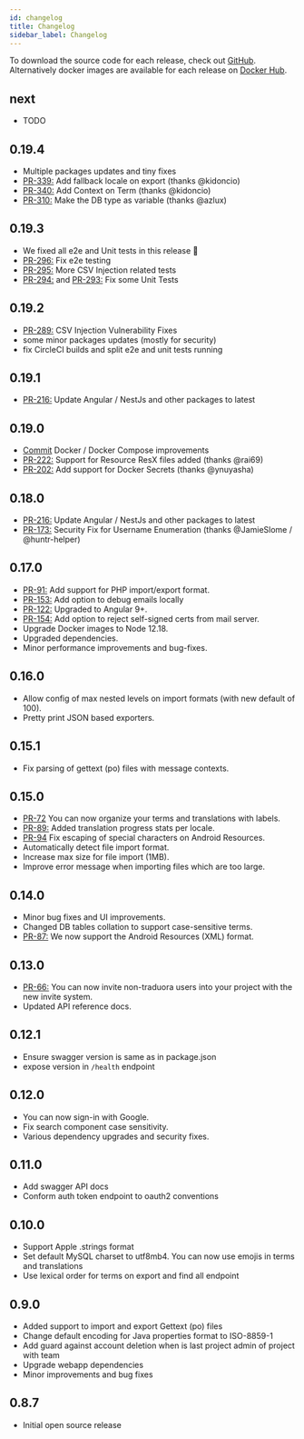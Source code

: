 ```yaml
---
id: changelog
title: Changelog
sidebar_label: Changelog
---
```


To download the source code for each release, check out [GitHub](https://github.com/ever-co/ever-traduora/releases). Alternatively docker images are available for each release on [Docker Hub](https://cloud.docker.com/u/everco/repository/docker/everco/ever-traduora).

## next

- TODO

## 0.19.4

- Multiple packages updates and tiny fixes
- [PR-339:](https://github.com/ever-co/ever-traduora/pull/339) Add fallback locale on export (thanks @kidoncio)
- [PR-340:](https://github.com/ever-co/ever-traduora/pull/340) Add Context on Term (thanks @kidoncio)
- [PR-310:](https://github.com/ever-co/ever-traduora/pull/310) Make the DB type as variable (thanks @azlux)

## 0.19.3

- We fixed all e2e and Unit tests in this release :rocket:
- [PR-296:](https://github.com/ever-co/ever-traduora/pull/296) Fix e2e testing
- [PR-295:](https://github.com/ever-co/ever-traduora/pull/295) More CSV Injection related tests
- [PR-294:](https://github.com/ever-co/ever-traduora/pull/294) and [PR-293:](https://github.com/ever-co/ever-traduora/pull/293) Fix some Unit Tests

## 0.19.2

- [PR-289:](https://github.com/ever-co/ever-traduora/pull/289) CSV Injection Vulnerability Fixes
- some minor packages updates (mostly for security)
- fix CircleCI builds and split e2e and unit tests running

## 0.19.1

- [PR-216:](https://github.com/ever-co/ever-traduora/pull/253) Update Angular / NestJs and other packages to latest

## 0.19.0

- [Commit](https://github.com/ever-co/ever-traduora/commit/7173276f9c049f4a8db7e7bf47fa27667421ab2c) Docker / Docker Compose improvements
- [PR-222:](https://github.com/ever-co/ever-traduora/pull/222) Support for Resource ResX files added (thanks @rai69)
- [PR-202:](https://github.com/ever-co/ever-traduora/pull/202) Add support for Docker Secrets (thanks @ynuyasha)

## 0.18.0

- [PR-216:](https://github.com/ever-co/ever-traduora/pull/216) Update Angular / NestJs and other packages to latest
- [PR-173:](https://github.com/ever-co/ever-traduora/pull/173) Security Fix for Username Enumeration (thanks @JamieSlome / @huntr-helper)

## 0.17.0

- [PR-91:](https://github.com/ever-co/ever-traduora/pull/91) Add support for PHP import/export format.
- [PR-153:](https://github.com/ever-co/ever-traduora/pull/153) Add option to debug emails locally
- [PR-122:](https://github.com/ever-co/ever-traduora/pull/122) Upgraded to Angular 9+.
- [PR-154:](https://github.com/ever-co/ever-traduora/pull/154) Add option to reject self-signed certs from mail server.
- Upgrade Docker images to Node 12.18.
- Upgraded dependencies.
- Minor performance improvements and bug-fixes.

## 0.16.0

- Allow config of max nested levels on import formats (with new default of 100).
- Pretty print JSON based exporters.

## 0.15.1

- Fix parsing of gettext (po) files with message contexts.

## 0.15.0

- [PR-72](https://github.com/ever-co/ever-traduora/pull/72) You can now organize your terms and translations with labels.
- [PR-89:](https://github.com/ever-co/ever-traduora/pull/89) Added translation progress stats per locale.
- [PR-94](https://github.com/ever-co/ever-traduora/pull/94) Fix escaping of special characters on Android Resources.
- Automatically detect file import format.
- Increase max size for file import (1MB).
- Improve error message when importing files which are too large.

## 0.14.0

- Minor bug fixes and UI improvements.
- Changed DB tables collation to support case-sensitive terms.
- [PR-87:](https://github.com/ever-co/ever-traduora/pull/87) We now support the Android Resources (XML) format.

## 0.13.0

- [PR-66:](https://github.com/ever-co/ever-traduora/pull/66) You can now invite non-traduora users into your project with the new invite system.
- Updated API reference docs.

## 0.12.1

- Ensure swagger version is same as in package.json
- expose version in `/health` endpoint

## 0.12.0

- You can now sign-in with Google.
- Fix search component case sensitivity.
- Various dependency upgrades and security fixes.

## 0.11.0

- Add swagger API docs
- Conform auth token endpoint to oauth2 conventions

## 0.10.0

- Support Apple .strings format
- Set default MySQL charset to utf8mb4. You can now use emojis in terms and translations
- Use lexical order for terms on export and find all endpoint

## 0.9.0

- Added support to import and export Gettext (po) files
- Change default encoding for Java properties format to ISO-8859-1
- Add guard against account deletion when is last project admin of project with team
- Upgrade webapp dependencies
- Minor improvements and bug fixes

## 0.8.7

- Initial open source release
